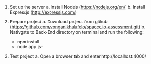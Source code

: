 1. Set up the server
    a. Install Nodejs (https://nodejs.org/en/)
    b. Install Expressjs (http://expressjs.com/) 

2. Prepare project
    a. Download project from github (https://github.com/vonganikhulufelo/spacce.io-assessment.git)
    b. Nativgate to Back-End directory on terminal and run the following:
     - npm install
     - node app.js-
3. Test project
    a. Open a browser tab and enter http://localhost:4000/